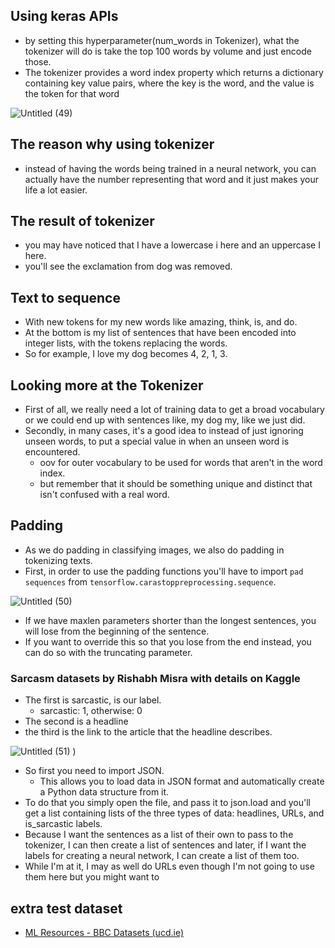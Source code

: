 ## Using keras APIs

- by setting this hyperparameter(num_words in Tokenizer), what the tokenizer will do is take the top 100 words by volume and just encode those.
- The tokenizer provides a word index property which returns a dictionary containing key value pairs, where the key is the word, and the value is the token for that word

![Untitled (49)](https://user-images.githubusercontent.com/71035113/151011744-d892f2e6-516b-4678-9703-7dd94d67f173.png)

## The reason why using tokenizer

- instead of having the words being trained in a neural network, you can actually have the number representing that word and it just makes your life a lot easier.

## The result of tokenizer

- you may have noticed that I have a lowercase i here and an uppercase I here.
- you'll see the exclamation from dog was removed.

## Text to sequence

- With new tokens for my new words like amazing, think, is, and do.
- At the bottom is my list of sentences that have been encoded into integer lists, with the tokens replacing the words.
- So for example, I love my dog becomes 4, 2, 1, 3.

## Looking more at the Tokenizer

- First of all, we really need a lot of training data to get a broad vocabulary or we could end up with sentences like, my dog my, like we just did.
- Secondly, in many cases, it's a good idea to instead of just ignoring unseen words, to put a special value in when an unseen word is encountered.
    - oov for outer vocabulary to be used for words that aren't in the word index.
    - but remember that it should be something unique and distinct that isn't confused with a real word.

## Padding

- As we do padding in classifying images, we also do padding in tokenizing texts.
- First, in order to use the padding functions you'll have to import `pad sequences` from `tensorflow.carastoppreprocessing.sequence`.

![Untitled (50)](https://user-images.githubusercontent.com/71035113/151011781-c4e76ec7-5dc6-4d72-acfc-08f7a004c01a.png)

- If we have maxlen parameters shorter than the longest sentences, you will lose from the beginning of the sentence.
- If you want to override this so that you lose from the end instead, you can do so with the truncating parameter.

### Sarcasm datasets by Rishabh Misra with details on Kaggle

- The first is sarcastic, is our label.
    - sarcastic: 1,  otherwise: 0
- The second is a headline
- the third is the link to the article that the headline describes.

![Untitled (51)](https://user-images.githubusercontent.com/71035113/151011786-5be1de7d-4cbd-4ba7-9492-21c75fafed67.png)
)
- So first you need to import JSON.
    - This allows you to load data in JSON format and automatically create a Python data structure from it.
- To do that you simply open the file, and pass it to json.load and you'll get a list containing lists of the three types of data: headlines, URLs, and is_sarcastic labels.
- Because I want the sentences as a list of their own to pass to the tokenizer, I can then create a list of sentences and later, if I want the labels for creating a neural network, I can create a list of them too.
- While I'm at it, I may as well do URLs even though I'm not going to use them here but you might want to

## extra test dataset

- [ML Resources - BBC Datasets (ucd.ie)](http://mlg.ucd.ie/datasets/bbc.html)

